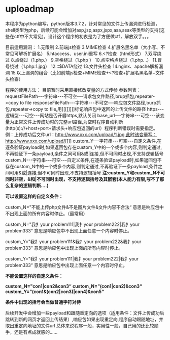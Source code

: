 # uploadmap
本程序为python编写，python版本3.7.2，针对常见的文件上传漏洞进行检测，shell类型为php，后续可能会增加对asp,jsp,aspx,jspx,asa,asax等类型的支持(这些在ctf中不大常见)。设计这个程序的初衷是为了方便做ctf，解放双手。。。

目前适用漏洞：
1.无限制
2.前端js检查
3.MIME检查
4.扩展名黑名单（大小写、不常见可解析扩展名）
5.htaccess、user.ini重写
6.<?检查（html形式）
7.双写绕过
8.点绕过（1.php.）
9.空格绕过（1.php ）
10.点空格点绕过（1.php. .）
11.冒号绕过（1.php:1.jpg）
12.::$DATA绕过
13.文件头检查
14.nginx、apache解析漏洞
15.以上漏洞的组合（比如前端js检查+MIME检查+<?检查+扩展名黑名单+文件头检查）

程序的使用方法：
目前暂时采用直接修改变量的方式传参
参数列表：
requestFilePath---字符串---不可空---请求包文件路径,brup抓包,repeater->copy to file
responseFilePath---字符串---不可空---响应包文件路径,burp抓包,repeater->copy to file,用[[[[]]]]标记响应包中返回的上传文件的路径
https---逻辑型---可空---网站是否开启https,默认关闭
base_url---字符串---可空---该变量为正常文件上传成功时的完整url路径,为空时程序自动判断(http(s)://+host+port+请求头+响应包返回的url）程序判断错误时需要指定。例：上传成功后文件url：http://www.xxx.com/upload/1.jpg,此时该变量写：http://www.xxx.com/upload/[[]]
custom_Y---字符串---可空---自定义条件,在逐条验证payload时,如果返回包存在custom_Y中的一个或多个内容,则判定通过,不再验证下一条payload,条件之间可用&或|连接,但不可同时出现,不支持逻辑括号
custom_N---字符串---可空---自定义条件,在逐条验证payload时,如果返回包不存在custom_N中的一个或多个内容,则判定通过,不再验证下一条payload,条件之间可用&或|连接,但不可同时出现,不支持逻辑括号
**注:custom_Y和custom_N不可同时非空，&和|不可同时出现，不支持逻辑括号及其嵌套(本人能力有限,写不了那么复杂的逻辑判断....)**

**可以设置这样的自定义条件：**

custom_N="不能上传php文件&不是图片文件&文件内容不合法“
意思是响应包中不出现上面的所有内容时停止。（最常用）

custom_N="我扌your problem111|我扌your problem222|我扌your problem333“
意思是响应包中不出现上面任意一个内容时停止。

custom_Y="我扌your problem111&我扌your problem222&我扌your problem333“
意思是响应包中出现上面的所有内容时停止。

custom_Y="我扌your problem111|我扌your problem222|我扌your problem333“
意思是响应包中出现上面任意一个内容时停止。

**不能设置这样的自定义条件：**

**custom_N="con1|con2&con3“**
**custom_N="(con1|con2)&con3“**
**custom_Y="(con1&(con2|con3)|con4)&con5“**

**条件中出现的括号会当做普通字符对待**

后续开发中会增加一些payload和跟随重定向的选项（适用条件：文件上传成功后跳转到新的网页才返回上传结果）,响应包如果出现重定向,程序自动跟随地址，并取出重定向地址的文件url
总体来说程序一般，实用性一般，自己用的还比较顺手，还是有点成就感的......
